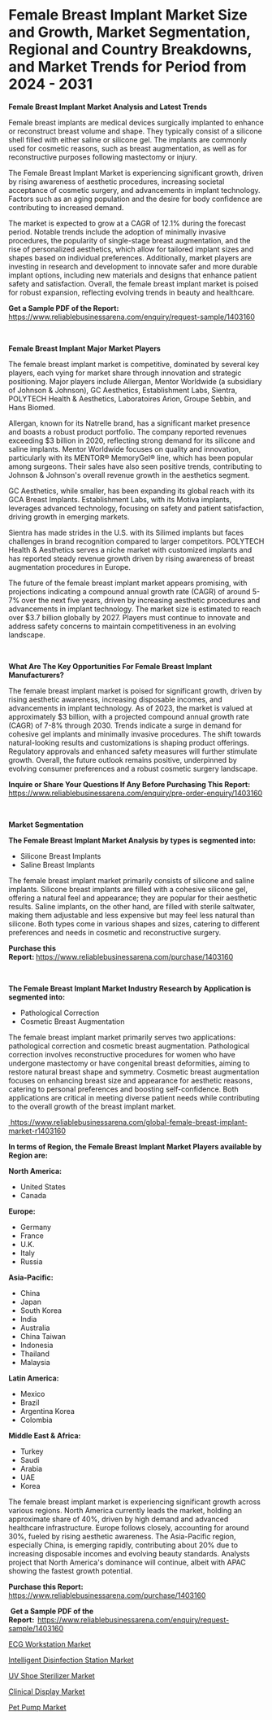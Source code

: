 <p><h1>Female Breast Implant Market Size and Growth, Market Segmentation, Regional and Country Breakdowns, and Market Trends for Period from 2024 -  2031</h1></p><p><strong>Female Breast Implant Market Analysis and Latest Trends</strong></p>
<p><p>Female breast implants are medical devices surgically implanted to enhance or reconstruct breast volume and shape. They typically consist of a silicone shell filled with either saline or silicone gel. The implants are commonly used for cosmetic reasons, such as breast augmentation, as well as for reconstructive purposes following mastectomy or injury.</p><p>The Female Breast Implant Market is experiencing significant growth, driven by rising awareness of aesthetic procedures, increasing societal acceptance of cosmetic surgery, and advancements in implant technology. Factors such as an aging population and the desire for body confidence are contributing to increased demand. </p><p>The market is expected to grow at a CAGR of 12.1% during the forecast period. Notable trends include the adoption of minimally invasive procedures, the popularity of single-stage breast augmentation, and the rise of personalized aesthetics, which allow for tailored implant sizes and shapes based on individual preferences. Additionally, market players are investing in research and development to innovate safer and more durable implant options, including new materials and designs that enhance patient safety and satisfaction. Overall, the female breast implant market is poised for robust expansion, reflecting evolving trends in beauty and healthcare.</p></p>
<p><strong>Get a Sample PDF of the Report:&nbsp;</strong> <a href="https://www.reliablebusinessarena.com/enquiry/request-sample/1403160?utm_campaign=1551&utm_medium=2&utm_source=Github&utm_content=ia&utm_term=23102024&utm_id=female-breast-implant">https://www.reliablebusinessarena.com/enquiry/request-sample/1403160</a></p>
<p>&nbsp;</p>
<p><strong>Female Breast Implant Major Market Players</strong></p>
<p><p>The female breast implant market is competitive, dominated by several key players, each vying for market share through innovation and strategic positioning. Major players include Allergan, Mentor Worldwide (a subsidiary of Johnson & Johnson), GC Aesthetics, Establishment Labs, Sientra, POLYTECH Health & Aesthetics, Laboratoires Arion, Groupe Sebbin, and Hans Biomed.</p><p>Allergan, known for its Natrelle brand, has a significant market presence and boasts a robust product portfolio. The company reported revenues exceeding $3 billion in 2020, reflecting strong demand for its silicone and saline implants. Mentor Worldwide focuses on quality and innovation, particularly with its MENTOR® MemoryGel® line, which has been popular among surgeons. Their sales have also seen positive trends, contributing to Johnson & Johnson's overall revenue growth in the aesthetics segment.</p><p>GC Aesthetics, while smaller, has been expanding its global reach with its GCA Breast Implants. Establishment Labs, with its Motiva implants, leverages advanced technology, focusing on safety and patient satisfaction, driving growth in emerging markets.</p><p>Sientra has made strides in the U.S. with its Silimed implants but faces challenges in brand recognition compared to larger competitors. POLYTECH Health & Aesthetics serves a niche market with customized implants and has reported steady revenue growth driven by rising awareness of breast augmentation procedures in Europe.</p><p>The future of the female breast implant market appears promising, with projections indicating a compound annual growth rate (CAGR) of around 5-7% over the next five years, driven by increasing aesthetic procedures and advancements in implant technology. The market size is estimated to reach over $3.7 billion globally by 2027. Players must continue to innovate and address safety concerns to maintain competitiveness in an evolving landscape.</p></p>
<p>&nbsp;</p>
<p><strong>What Are The Key Opportunities For Female Breast Implant Manufacturers?</strong></p>
<p><p>The female breast implant market is poised for significant growth, driven by rising aesthetic awareness, increasing disposable incomes, and advancements in implant technology. As of 2023, the market is valued at approximately $3 billion, with a projected compound annual growth rate (CAGR) of 7-8% through 2030. Trends indicate a surge in demand for cohesive gel implants and minimally invasive procedures. The shift towards natural-looking results and customizations is shaping product offerings. Regulatory approvals and enhanced safety measures will further stimulate growth. Overall, the future outlook remains positive, underpinned by evolving consumer preferences and a robust cosmetic surgery landscape.</p></p>
<p><strong>Inquire or Share Your Questions If Any Before Purchasing This Report:</strong> <a href="https://www.reliablebusinessarena.com/enquiry/pre-order-enquiry/1403160?utm_campaign=1551&utm_medium=2&utm_source=Github&utm_content=ia&utm_term=23102024&utm_id=female-breast-implant">https://www.reliablebusinessarena.com/enquiry/pre-order-enquiry/1403160</a></p>
<p>&nbsp;</p>
<p><strong>Market Segmentation</strong></p>
<p><strong>The Female Breast Implant Market Analysis by types is segmented into:</strong></p>
<p><ul><li>Silicone Breast Implants</li><li>Saline Breast Implants</li></ul></p>
<p><p>The female breast implant market primarily consists of silicone and saline implants. Silicone breast implants are filled with a cohesive silicone gel, offering a natural feel and appearance; they are popular for their aesthetic results. Saline implants, on the other hand, are filled with sterile saltwater, making them adjustable and less expensive but may feel less natural than silicone. Both types come in various shapes and sizes, catering to different preferences and needs in cosmetic and reconstructive surgery.</p></p>
<p><strong>Purchase this Report:&nbsp;</strong><a href="https://www.reliablebusinessarena.com/purchase/1403160?utm_campaign=1551&utm_medium=2&utm_source=Github&utm_content=ia&utm_term=23102024&utm_id=female-breast-implant">https://www.reliablebusinessarena.com/purchase/1403160</a></p>
<p>&nbsp;</p>
<p><strong>The Female Breast Implant Market Industry Research by Application is segmented into:</strong></p>
<p><ul><li>Pathological Correction</li><li>Cosmetic Breast Augmentation</li></ul></p>
<p><p>The female breast implant market primarily serves two applications: pathological correction and cosmetic breast augmentation. Pathological correction involves reconstructive procedures for women who have undergone mastectomy or have congenital breast deformities, aiming to restore natural breast shape and symmetry. Cosmetic breast augmentation focuses on enhancing breast size and appearance for aesthetic reasons, catering to personal preferences and boosting self-confidence. Both applications are critical in meeting diverse patient needs while contributing to the overall growth of the breast implant market.</p></p>
<p><a href="https://www.reliablebusinessarena.com/global-female-breast-implant-market-r1403160?utm_campaign=1551&utm_medium=2&utm_source=Github&utm_content=ia&utm_term=23102024&utm_id=female-breast-implant">&nbsp;https://www.reliablebusinessarena.com/global-female-breast-implant-market-r1403160</a></p>
<p><strong>In terms of Region, the Female Breast Implant Market Players available by Region are:</strong></p>
<p>
    <p> <strong> North America: </strong>
        <ul>
            <li>United States</li>
            <li>Canada</li>
        </ul>
        </p> 
    <p> <strong> Europe: </strong>
        <ul>
            <li>Germany</li>
            <li>France</li>
            <li>U.K.</li>
            <li>Italy</li>
            <li>Russia</li>
        </ul>
        </p> 
    <p> <strong> Asia-Pacific: </strong>
        <ul>
            <li>China</li>
            <li>Japan</li>
            <li>South Korea</li>
            <li>India</li>
            <li>Australia</li>
            <li>China Taiwan</li>
            <li>Indonesia</li>
            <li>Thailand</li>
            <li>Malaysia</li>
        </ul>
        </p> 
    <p> <strong> Latin America: </strong>
        <ul>
            <li>Mexico</li>
            <li>Brazil</li>
            <li>Argentina Korea</li>
            <li>Colombia</li>
        </ul>
        </p> 
    <p> <strong> Middle East & Africa: </strong>
        <ul>
            <li>Turkey</li>
            <li>Saudi</li>
            <li>Arabia</li>
            <li>UAE</li>
            <li>Korea</li>
        </ul>
    </p>
    </p>
<p><p>The female breast implant market is experiencing significant growth across various regions. North America currently leads the market, holding an approximate share of 40%, driven by high demand and advanced healthcare infrastructure. Europe follows closely, accounting for around 30%, fueled by rising aesthetic awareness. The Asia-Pacific region, especially China, is emerging rapidly, contributing about 20% due to increasing disposable incomes and evolving beauty standards. Analysts project that North America's dominance will continue, albeit with APAC showing the fastest growth potential.</p></p>
<p><strong>Purchase this Report: </strong><a href="https://www.reliablebusinessarena.com/purchase/1403160?utm_campaign=1551&utm_medium=2&utm_source=Github&utm_content=ia&utm_term=23102024&utm_id=female-breast-implant">https://www.reliablebusinessarena.com/purchase/1403160</a></p>
<p>&nbsp;<strong>Get a Sample PDF of the Report:&nbsp;&nbsp;</strong><a href="https://www.reliablebusinessarena.com/enquiry/request-sample/1403160?utm_campaign=1551&utm_medium=2&utm_source=Github&utm_content=ia&utm_term=23102024&utm_id=female-breast-implant">https://www.reliablebusinessarena.com/enquiry/request-sample/1403160</a></p>
<p><strong></strong></p>
<p><p><a href="https://www.linkedin.com/pulse/emerging-technologies-reshaping-ecg-workstation-market-impact-cxjte?utm_campaign=1551&utm_medium=2&utm_source=Github&utm_content=ia&utm_term=23102024&utm_id=female-breast-implant">ECG Workstation Market</a></p><p><a href="https://www.linkedin.com/pulse/intelligent-disinfection-station-market-navigating-challenges-izjke?utm_campaign=1551&utm_medium=2&utm_source=Github&utm_content=ia&utm_term=23102024&utm_id=female-breast-implant">Intelligent Disinfection Station Market</a></p><p><a href="https://www.linkedin.com/pulse/uv-shoe-sterilizer-market-size-growth-trends-statistics-yo22e?utm_campaign=1551&utm_medium=2&utm_source=Github&utm_content=ia&utm_term=23102024&utm_id=female-breast-implant">UV Shoe Sterilizer Market</a></p><p><a href="https://www.linkedin.com/pulse/mapping-clinical-display-market-trends-challenges-vvo9e?utm_campaign=1551&utm_medium=2&utm_source=Github&utm_content=ia&utm_term=23102024&utm_id=female-breast-implant">Clinical Display Market</a></p><p><a href="https://www.linkedin.com/pulse/pet-pump-market-evolution-global-trends-regional-dynamics-ttgoe?utm_campaign=1551&utm_medium=2&utm_source=Github&utm_content=ia&utm_term=23102024&utm_id=female-breast-implant">Pet Pump Market</a></p></p>